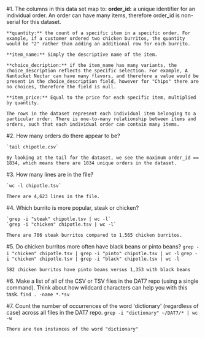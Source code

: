 #1. The columns in this data set map to:
	**order_id:** a unique identifier for an individual order. An order can have many items, therefore order_id is non-serial for this dataset.

	**quantity:** the count of a specific item in a specific order. For example, if a customer ordered two chicken burritos, the quantity would be "2" rather than adding an additional row for each burrito.

	**item_name:** Simply the descriptive name of the item.

	**choice_decription:** if the item_name has many variants, the choice_description reflects the specific selection. For example, A Nantucket Nectar can have many flavors, and therefore a value would be present in the choice_description field, however for "Chips" there are no choices, therefore the field is null.

	**item_price:** Equal to the price for each specific item, multiplied by quantity.

	The rows in the dataset represent each individual item belonging to a particular order. There is one-to-many relationship between items and orders, such that each individual order can contain many items.

#2. How many orders do there appear to be?

	`tail chipotle.csv`

	By looking at the tail for the dataset, we see the maximum order_id == 1834, which means there are 1834 unique orders in the dataset.

#3. How many lines are in the file?

	`wc -l chipotle.tsv`

	There are 4,623 lines in the file.

#4. Which burrito is more popular, steak or chicken?

	`grep -i "steak" chipotle.tsv | wc -l`
	`grep -i "chicken" chipotle.tsv | wc -l`

	There are 706 steak burritos compared to 1,565 chicken burritos.

#5. Do chicken burritos more often have black beans or pinto beans?
	`grep -i "chicken" chipotle.tsv | grep -i "pinto" chipotle.tsv | wc -l`
	`grep -i "chicken" chipotle.tsv | grep -i "black" chipotle.tsv | wc -l`

	582 chicken burritos have pinto beans versus 1,353 with black beans

#6. Make a list of all of the CSV or TSV files in the DAT7 repo (using a single command). Think about how wildcard characters can help you with this task.
	`find . -name *.*sv`

#7. Count the number of occurrences of the word 'dictionary' (regardless of case) across all files in the DAT7 repo.
	`grep -i "dictionary" ~/DAT7/* | wc -w`

    There are ten instances of the word "dictionary"